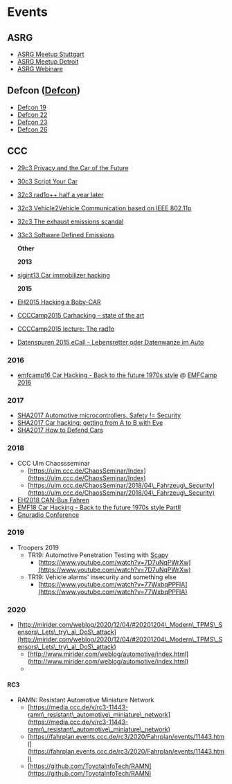 # Events

## ASRG

* [ASRG Meetup Stuttgart](https://app.gitbook.com/s/-LkE3epNpD3qazTGcNWh/events-1/ASRG-Meetup-Stuttgart)
* [ASRG Meetup Detroit](https://app.gitbook.com/s/-LkE3epNpD3qazTGcNWh/events-1/ASRG-Meetup-Detroit)
* [ASRG Webinare](../../organisations/asrg/asrg-webinare.md)

## Defcon ([Defcon](https://app.gitbook.com/@andreas-uebener/s/automotivesecwiki/\~/edit/drafts/-Lm\_8SwzbSMGVVs4M7dm/events-1/defcon))

* [Defcon 19](https://app.gitbook.com/s/-LkE3epNpD3qazTGcNWh/events-1/Defcon19)
* [Defcon 22](https://app.gitbook.com/s/-LkE3epNpD3qazTGcNWh/events-1/Defcon22)
* [Defcon 23](https://app.gitbook.com/s/-LkE3epNpD3qazTGcNWh/events-1/Defcon23)
* [Defcon 26](https://app.gitbook.com/s/-LkE3epNpD3qazTGcNWh/events-1/Defcon26)

## CCC

* [29c3 Privacy and the Car of the Future](https://app.gitbook.com/s/-LkE3epNpD3qazTGcNWh/events-1/29c3\_Privacy\_and\_the\_Car\_of\_the\_Future)
* [30c3 Script Your Car](https://app.gitbook.com/s/-LkE3epNpD3qazTGcNWh/events-1/30c3\_Script\_Your\_Car)
* [32c3 rad1o++ half a year later ](https://app.gitbook.com/s/-LkE3epNpD3qazTGcNWh/events-1/32c3\_rad1o++\_half\_a\_year\_later)
* [32c3 Vehicle2Vehicle Communication based on IEEE 802.11p](https://app.gitbook.com/s/-LkE3epNpD3qazTGcNWh/events-1/32c3\_Vehicle2Vehicle\_Communication\_based\_on\_IEEE\_802.11p)
* [32c3 The exhaust emissions scandal](https://app.gitbook.com/s/-LkE3epNpD3qazTGcNWh/events-1/32c3\_The\_exhaust\_emissions\_scandal)
*   [33c3 Software Defined Emissions](https://app.gitbook.com/s/-LkE3epNpD3qazTGcNWh/events-1/33c3\_Software\_Defined\_Emissions)

    **Other**

    **2013**
*   [sigint13 Car immobilizer hacking](https://app.gitbook.com/s/-LkE3epNpD3qazTGcNWh/events-1/sigint13\_Car-immobilizer-hacking)

    **2015**
* [EH2015 Hacking a Boby-CAR](https://app.gitbook.com/s/-LkE3epNpD3qazTGcNWh/events-1/EH15\_Hacking-a-Boby-CAR)
* [CCCCamp2015 Carhacking – state of the art](https://app.gitbook.com/s/-LkE3epNpD3qazTGcNWh/events-1/ccccamp2015\_Carhacking%E2%80%93state\_of\_the\_art)
* [CCCCamp2015 lecture: The rad1o](https://app.gitbook.com/s/-LkE3epNpD3qazTGcNWh/events-1/ccccamp2015\_lecture\_The\_rad1o)
* [Datenspuren 2015 eCall - Lebensretter oder Datenwanze im Auto](https://app.gitbook.com/s/-LkE3epNpD3qazTGcNWh/events-1/Datenspuren\_2015\_eCall-Lebensretter-oder-Datenwanze-im-Auto)

### 2016

* [emfcamp16 Car Hacking - Back to the future 1970s style](https://app.gitbook.com/s/-LkE3epNpD3qazTGcNWh/events-1/emfcamp16\_Car\_Hacking\_Back\_to\_the\_future\_1970s\_style) @ [EMFCamp 2016](https://app.gitbook.com/s/-LkE3epNpD3qazTGcNWh/events-1/EMFCamp2016)

### 2017

* [SHA2017 Automotive microcontrollers. Safety != Security](https://app.gitbook.com/s/-LkE3epNpD3qazTGcNWh/events-1/SHA2017\_Automotive\_microcontrollers\_Safet\_Security)
* [SHA2017 Car hacking: getting from A to B with Eve](https://app.gitbook.com/s/-LkE3epNpD3qazTGcNWh/events-1/SHA2017\_Car\_hacking\_getting\_from\_A\_to\_B\_with\_Eve)
* [SHA2017 How to Defend Cars](https://app.gitbook.com/s/-LkE3epNpD3qazTGcNWh/events-1/SHA2017\_How\_to\_Defend\_Cars)

### 2018

* CCC Ulm Chaossseminar&#x20;
  * [https://ulm.ccc.de/ChaosSeminar/Index](https://ulm.ccc.de/ChaosSeminar/Index)
  * [https://ulm.ccc.de/ChaosSeminar/2018/04\_Fahrzeug\_Security](https://ulm.ccc.de/ChaosSeminar/2018/04\_Fahrzeug\_Security)
* [EH2018 CAN-Bus Fahren](https://app.gitbook.com/s/-LkE3epNpD3qazTGcNWh/events-1/EH18\_CAN-Bus-Fahren)
* [EMF18 Car Hacking - Back to the future 1970s style PartII](https://app.gitbook.com/s/-LkE3epNpD3qazTGcNWh/events-1/emfcamp16\_Car\_Hacking\_Back\_to\_the\_future\_1970s\_style)
* [Gnuradio Conference](https://app.gitbook.com/s/-LkE3epNpD3qazTGcNWh/events-1/GnuradioConference)

### 2019

* Troopers 2019&#x20;
  * TR19: Automotive Penetration Testing with [Scapy](https://app.gitbook.com/s/-LkE3epNpD3qazTGcNWh/events-1/Scapy)
    * [https://www.youtube.com/watch?v=7D7uNqPWrXw](https://www.youtube.com/watch?v=7D7uNqPWrXw)
  * TR19: Vehicle alarms' insecurity and something else
    * [https://www.youtube.com/watch?v=77WxbqPPFlA](https://www.youtube.com/watch?v=77WxbqPPFlA)

### 2020

* [http://mirider.com/weblog/2020/12/04/#20201204\_Modern\_TPMS\_Sensors\_Lets\_try\_a\_DoS\_attack](http://mirider.com/weblog/2020/12/04/#20201204\_Modern\_TPMS\_Sensors\_Lets\_try\_a\_DoS\_attack)
  * [http://www.mirider.com/weblog/automotive/index.html](http://www.mirider.com/weblog/automotive/index.html)
  *

#### RC3

* RAMN: Resistant Automotive Miniature Network
  * [https://media.ccc.de/v/rc3-11443-ramn\_resistant\_automotive\_miniature\_network](https://media.ccc.de/v/rc3-11443-ramn\_resistant\_automotive\_miniature\_network)
  * [https://fahrplan.events.ccc.de/rc3/2020/Fahrplan/events/11443.html](https://fahrplan.events.ccc.de/rc3/2020/Fahrplan/events/11443.html)
  * [https://github.com/ToyotaInfoTech/RAMN](https://github.com/ToyotaInfoTech/RAMN)

